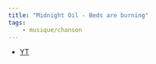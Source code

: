 ```yaml
---
title: "Midnight Oil - Beds are burning"
tags:
    - musique/chanson
---
```


- [YT](https://www.youtube.com/watch?v=ejorQVy3m8E)
